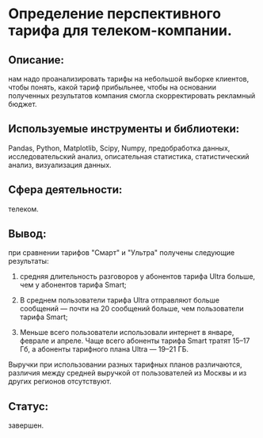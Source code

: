 # Определение перспективного тарифа для телеком-компании.

## Описание:
нам надо проанализировать тарифы на небольшой выборке клиентов, чтобы понять, какой тариф прибыльнее, чтобы на основании полученных результатов компания смогла скорректировать рекламный бюджет.

## Используемые инструменты и библиотеки:
Pandas, Python, Matplotlib, Scipy, Numpy, предобработка данных, исследовательский анализ, описательная статистика, статистический анализ, визуализация данных.

## Сфера деятельности:
телеком.

## Вывод: 
при сравнении тарифов "Смарт" и "Ультра" получены следующие результаты:

1. средняя длительность разговоров у абонентов тарифа Ultra больше, чем у абонентов тарифа Smart;

2. В среднем пользователи тарифа Ultra отправляют больше сообщений — почти на 20 сообщений больше, чем пользователи тарифа Smart;

3. Меньше всего пользователи использовали интернет в январе, феврале и апреле. Чаще всего абоненты тарифа Smart тратят 15–17 Гб, а абоненты тарифного плана Ultra — 19–21 ГБ.

Выручки при использовании разных тарифных планов различаются, различия между средней выручкой от пользователей из Москвы и из других регионов отсутствуют.

## Статус:
завершен.